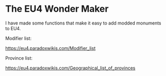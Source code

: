 # The EU4 Wonder Maker

I have made some functions that make it easy to add modded monuments to EU4.

Modifier list:

https://eu4.paradoxwikis.com/Modifier_list

Province list:

https://eu4.paradoxwikis.com/Geographical_list_of_provinces
